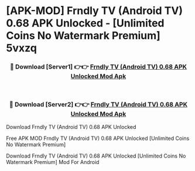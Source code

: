 # [APK-MOD] Frndly TV (Android TV) 0.68 APK Unlocked - [Unlimited Coins No Watermark Premium] 5vxzq



<div align="center">
<h3>🔴 Download [Server1] 👉👉 <a href="https://momento.my/?title=Frndly_TV_(Android_TV)_0.68_APK_Unlocked">Frndly TV (Android TV) 0.68 APK Unlocked Mod Apk</a></h3><br>

<h3>🔴 Download [Server2] 👉👉 <a href="https://momento.my/?title=Frndly_TV_(Android_TV)_0.68_APK_Unlocked">Frndly TV (Android TV) 0.68 APK Unlocked Mod Apk</a></h3>
</div>



Download Frndly TV (Android TV) 0.68 APK Unlocked 

Free APK MOD Frndly TV (Android TV) 0.68 APK Unlocked [Unlimited Coins No Watermark Premium]

Download Frndly TV (Android TV) 0.68 APK Unlocked [Unlimited Coins No Watermark Premium] Mod For Android
